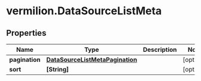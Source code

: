 # vermilion.DataSourceListMeta

## Properties

Name | Type | Description | Notes
------------ | ------------- | ------------- | -------------
**pagination** | [**DataSourceListMetaPagination**](DataSourceListMetaPagination.md) |  | [optional] 
**sort** | **[String]** |  | [optional] 


